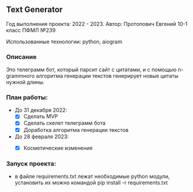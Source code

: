 ## Text Generator
Год выполнения проекта: 2022 - 2023. Автор: Протопович Евгений 10-1 класс ПФМЛ №239

Использованные технологии: python, aiogram

### Описание
Это телеграмм бот, который парсит сайт с цитатами, и с помощью n-grammного алгоритма генерации текстов генерирует новые цитаты нужной длины. 

### План работы:
- До 31 декабря 2022:
    * [x] Сделать MVP
    * [x] Сделать скелет телеграмм бота
    * [x] Доработка алгоритма генерации текстов
  
- До 28 февраля 2023:
    * [x] Косметические изменения 


### Запуск проекта:
- в файле requirements.txt лежат необходимые python модули, установить их
можно командой pip install -r requirements.txt
